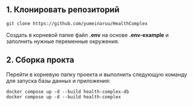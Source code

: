 ## 1. Клонировать репозиторий

```dtd
git clone https://github.com/yumeinaruu/HealthComplex
```

Создать в корневой папке файл **.env** на основе **.env-example** и заполнить 
нужные переменные окружения.

## 2. Сборка прокта

Перейти в корневую папку проекта и выполнить следующую команду для запуска базы данных и приложения:
```shell
docker compose up -d --build health-complex-db
docker compose up -d --build health-complex
```
